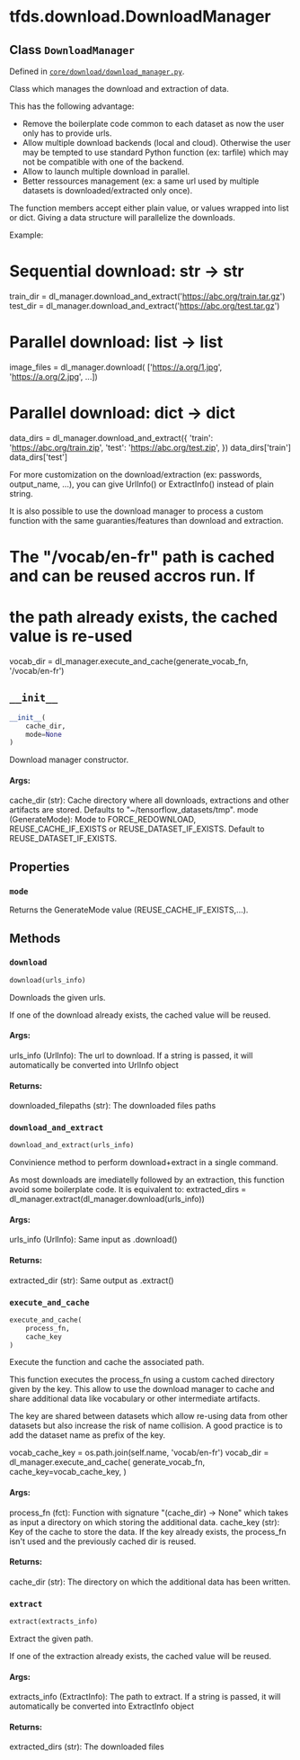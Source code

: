 <div itemscope itemtype="http://developers.google.com/ReferenceObject">
<meta itemprop="name" content="tfds.download.DownloadManager" />
<meta itemprop="path" content="Stable" />
<meta itemprop="property" content="mode"/>
<meta itemprop="property" content="__init__"/>
<meta itemprop="property" content="download"/>
<meta itemprop="property" content="download_and_extract"/>
<meta itemprop="property" content="execute_and_cache"/>
<meta itemprop="property" content="extract"/>
</div>

# tfds.download.DownloadManager

## Class `DownloadManager`





Defined in [`core/download/download_manager.py`](https://github.com/tensorflow/datasets/tree/master/tensorflow_datasets/core/download/download_manager.py).

Class which manages the download and extraction of data.

This has the following advantage:
 * Remove the boilerplate code common to each dataset as now the user only
   has to provide urls.
 * Allow multiple download backends (local and cloud). Otherwise the user
   may be tempted to use standard Python function (ex: tarfile) which may
   not be compatible with one of the backend.
 * Allow to launch multiple download in parallel.
 * Better ressources management (ex: a same url used by multiple
   datasets is downloaded/extracted only once).

The function members accept either plain value, or values wrapped into list
or dict. Giving a data structure will parallelize the downloads.

Example:

  # Sequential download: str -> str
  train_dir = dl_manager.download_and_extract('https://abc.org/train.tar.gz')
  test_dir = dl_manager.download_and_extract('https://abc.org/test.tar.gz')


  # Parallel download: list -> list
  image_files = dl_manager.download(
      ['https://a.org/1.jpg', 'https://a.org/2.jpg', ...])


  # Parallel download: dict -> dict
  data_dirs = dl_manager.download_and_extract({
     'train': 'https://abc.org/train.zip',
     'test': 'https://abc.org/test.zip',
  })
  data_dirs['train']
  data_dirs['test']

For more customization on the download/extraction (ex: passwords, output_name,
...), you can give UrlInfo() or ExtractInfo() instead of plain string.

It is also possible to use the download manager to process a custom function
with the same guaranties/features than download and extraction.

  # The "/vocab/en-fr" path is cached and can be reused accros run. If
  # the path already exists, the cached value is re-used
  vocab_dir = dl_manager.execute_and_cache(generate_vocab_fn, '/vocab/en-fr')

<h2 id="__init__"><code>__init__</code></h2>

``` python
__init__(
    cache_dir,
    mode=None
)
```

Download manager constructor.

#### Args:

cache_dir (str): Cache directory where all downloads, extractions and
  other artifacts are stored. Defaults to "~/tensorflow_datasets/tmp".
mode (GenerateMode): Mode to FORCE_REDOWNLOAD, REUSE_CACHE_IF_EXISTS or
  REUSE_DATASET_IF_EXISTS. Default to REUSE_DATASET_IF_EXISTS.



## Properties

<h3 id="mode"><code>mode</code></h3>

Returns the GenerateMode value (REUSE_CACHE_IF_EXISTS,...).



## Methods

<h3 id="download"><code>download</code></h3>

``` python
download(urls_info)
```

Downloads the given urls.

If one of the download already exists, the cached value will be reused.

#### Args:

urls_info (UrlInfo): The url to download. If a string is passed, it will
  automatically be converted into UrlInfo object


#### Returns:

downloaded_filepaths (str): The downloaded files paths

<h3 id="download_and_extract"><code>download_and_extract</code></h3>

``` python
download_and_extract(urls_info)
```

Convinience method to perform download+extract in a single command.

As most downloads are imediatelly followed by an extraction, this
function avoid some boilerplate code. It is equivalent to:
  extracted_dirs = dl_manager.extract(dl_manager.download(urls_info))

#### Args:

urls_info (UrlInfo): Same input as .download()


#### Returns:

extracted_dir (str): Same output as .extract()

<h3 id="execute_and_cache"><code>execute_and_cache</code></h3>

``` python
execute_and_cache(
    process_fn,
    cache_key
)
```

Execute the function and cache the associated path.

This function executes the process_fn using a custom cached directory given
by the key. This allow to use the download manager to cache and share
additional data like vocabulary or other intermediate artifacts.

The key are shared between datasets which allow re-using data from other
datasets but also increase the risk of name collision. A good practice
is to add the dataset name as prefix of the key.

  vocab_cache_key = os.path.join(self.name, 'vocab/en-fr')
  vocab_dir = dl_manager.execute_and_cache(
      generate_vocab_fn,
      cache_key=vocab_cache_key,
  )

#### Args:

process_fn (fct): Function with signature "(cache_dir) -> None" which
  takes as input a directory on which storing the additional data.
cache_key (str): Key of the cache to store the data. If the key already
  exists, the process_fn isn't used and the previously cached dir is
  reused.


#### Returns:

cache_dir (str): The directory on which the additional data has been
  written.

<h3 id="extract"><code>extract</code></h3>

``` python
extract(extracts_info)
```

Extract the given path.

If one of the extraction already exists, the cached value will be reused.

#### Args:

extracts_info (ExtractInfo): The path to extract. If a string is passed,
  it will automatically be converted into ExtractInfo object


#### Returns:

extracted_dirs (str): The downloaded files



